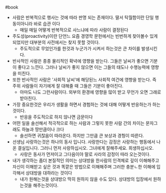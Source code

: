 #book 
- 사람은 반복적으로 행사는 것에 따라 판명 되는 존재이다. 딸서 탁월함이란 단일 행동이아니라 바로 습관 이다
    - 매일 매일 어떻게 반복적으로 사느냐에 따라 사람이 결정된다
- 주도성(proactivity)이란 단언느 요즘 경영학 문헌에서는 빈번하게 찾아볼수 있게 되었지만 대부분의 사전에서는 찾지 못할 것이다.
    - 주도적으로 무었인가를 한것과 누군가가 시켜서 하는것은 큰 차이를 발생시킨다. 
- 반사적인 사람은 종종 물리적인 확녁에 영향을 받는다. 그들은 날씨가 좋으면 기분이 좋다고 느낀다. 그러나 날씨가 좋지 않으면 이는 그들의 태도나 수행능력에 영향을 미친다.
- 또한 반사적인 사람은 '사회적 날씨'에 해당된느 사회적 여건에 영향을 받는다. 즉 주위 사람들이 자기에게 잘 대해줄 때 그들은 기분이 좋아진다.
    - 아마도 나도 그런사람이다. 외부의 환경에 영향을 많이 받고 무언가 오면 그래로 받아친다.
- 가장 중요한것은 우리가 생활을 하면서 경험하는 것에 대해 어떻게 반응하는가 하는 것이다.
    - 반응을 주도적으로 하지 않나면 금문이다
- 어떤 일을 솔선해서 적극적으로 하는 사람과 그렇지 못한 사람 간의 차이는 문자그래도 하늘과 땅만큼이나 크다
    - 솔선하면 귀찮음이 따라온다. 하지만 그만큼 큰 보상과 경헝이 따른다.
- 선생님 사랑하는것은 하나의 동사 입니다. 사랑한다는 감정은 사랑하는 행동에서 나온 결실입니다. 그러니 먼저 사랑하십시오. 그녀에게 잘해주세요. 희생하십시오.
    - 사랑은 동사가 먼저이고 그다음이야 말로 사라의 감정이 따라 오는것이다.
- 내가 생각하는 좀더 본질적인 의미는 상대방을 한사람의 인격체로 깊이 이해해주고 자신이 이해받고 싶은 것과 똑깥은 방법으로 이해해주며 그러한 충분ㄴ한 이해에 입각해서 상대방을 대하라는 것이다
    - 내가 원해는것을 상대방으 딱히 원하지 않을 수도 있다. 상대방의 입장에서 원하는것을 해주는것이다.
